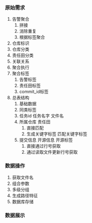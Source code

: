 ### 原始需求
1. 告警聚合
   1. 拼接
   2. 消除重复
   3. 根据标签聚合
2. 仓库标识
3. 仓库分类
4. 责任田分类
5. 关联关系
6. 聚合执行
7. 聚合标签
   1. 告警标签
   2. 责任田标签
   3. commit_id标签
8. 总表结构
   1. 基础数据
   2. 同类标签
   3. 任务id 任务名字 文件名
   4. 所属仓库 责任田
      1. 直接匹配
      2. 生成关键字标签 匹配关键字标签
   5. 提交信息 开源信息 开源标签
      1. 直接通过行号获取
      2. 通过读取文件更新行号获取

### 数据操作
1. 获取文件名
2. 组合参数
3. 多级分组
4. 生成路径特征
5. 数据库存储

### 数据展示

